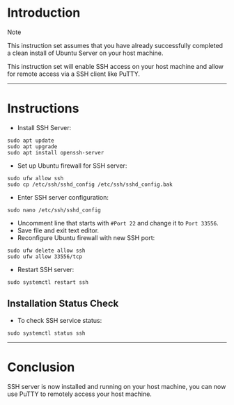 # Introduction
> [!NOTE]
> This instruction set assumes that you have already successfully completed a clean install of Ubuntu Server on your host machine.

This instruction set will enable SSH access on your host machine and allow for remote access via a SSH client like PuTTY.

-----
# Instructions
* Install SSH Server:
```
sudo apt update
sudo apt upgrade
sudo apt install openssh-server
```
* Set up Ubuntu firewall for SSH server:
```
sudo ufw allow ssh
sudo cp /etc/ssh/sshd_config /etc/ssh/sshd_config.bak
```
* Enter SSH server configuration:
```
sudo nano /etc/ssh/sshd_config
```
* Uncomment line that starts with `#Port 22` and change it to `Port 33556`.
* Save file and exit text editor.
* Reconfigure Ubuntu firewall with new SSH port:
```
sudo ufw delete allow ssh
sudo ufw allow 33556/tcp
```
* Restart SSH server:
```
sudo systemctl restart ssh
```
## Installation Status Check
* To check SSH service status:
```
sudo systemctl status ssh
```
-----
# Conclusion
SSH server is now installed and running on your host machine, you can now use PuTTY to remotely access your host machine.
